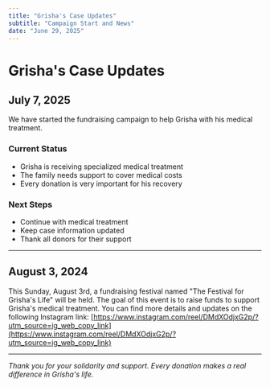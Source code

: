 ```yaml
---
title: "Grisha's Case Updates"
subtitle: "Campaign Start and News"
date: "June 29, 2025"
---
```

# Grisha's Case Updates

## July 7, 2025

We have started the fundraising campaign to help Grisha with his medical treatment. 

### Current Status
- Grisha is receiving specialized medical treatment
- The family needs support to cover medical costs
- Every donation is very important for his recovery

### Next Steps
- Continue with medical treatment
- Keep case information updated
- Thank all donors for their support

---

## August 3, 2024

This Sunday, August 3rd, a fundraising festival named "The Festival for Grisha's Life" will be held. The goal of this event is to raise funds to support Grisha's medical treatment. You can find more details and updates on the following Instagram link: [https://www.instagram.com/reel/DMdXOdjxG2p/?utm_source=ig_web_copy_link](https://www.instagram.com/reel/DMdXOdjxG2p/?utm_source=ig_web_copy_link)

---

*Thank you for your solidarity and support. Every donation makes a real difference in Grisha's life.*